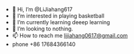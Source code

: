 - 👋 Hi, I’m @LiJiahang617
- 👀 I’m interested in playing basketball
- 🌱 I’m currently learning deeep learning
- 💞️ I’m looking to nothing.
- 📫 How to reach me lijiahang0617@gmail.com
- phone +86 17684366140

<!---
LiJiahang617/LiJiahang617 is a ✨ special ✨ repository because its `README.md` (this file) appears on your GitHub profile.
You can click the Preview link to take a look at your changes.
--->
